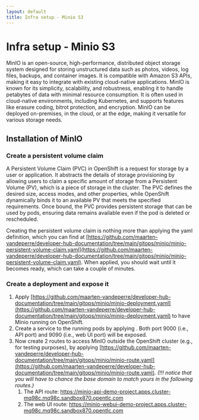 ```yaml
---
layout: default
title: Infra setup - Minio S3
---
```


# Infra setup - Minio S3

MinIO is an open-source, high-performance, distributed object storage system designed for storing unstructured data such as photos,
videos, log files, backups, and container images. It is compatible with Amazon S3 APIs, making it easy to integrate with existing cloud-native applications.
MinIO is known for its simplicity, scalability, and robustness, enabling it to handle petabytes of data with minimal resource consumption.
It is often used in cloud-native environments, including Kubernetes, and supports features like erasure coding, bitrot protection, and encryption.
MinIO can be deployed on-premises, in the cloud, or at the edge, making it versatile for various storage needs.

## Installation of MinIO
### Create a persistent volume claim
A Persistent Volume Claim (PVC) in OpenShift is a request for storage by a user or application. It abstracts the details of storage provisioning
by allowing users to claim a specific amount of storage from a Persistent Volume (PV), which is a piece of storage in the cluster.
The PVC defines the desired size, access modes, and other properties, while OpenShift dynamically binds it to an available PV that meets the specified
requirements. Once bound, the PVC provides persistent storage that can be used by pods, ensuring data remains available even if the pod is deleted or rescheduled.

Creating the persistent volume claim is nothing more than applying the yaml definition, which
you can find at [https://github.com/maarten-vandeperre/developer-hub-documentation/tree/main/gitops/minio/minio-persistent-volume-claim.yaml](https://github.com/maarten-vandeperre/developer-hub-documentation/tree/main/gitops/minio/minio-persistent-volume-claim.yaml). When applied, you should wait until
it becomes ready, which can take a couple of minutes.

### Create a deployment and expose it
1. Apply [https://github.com/maarten-vandeperre/developer-hub-documentation/tree/main/gitops/minio/minio-deployment.yaml](https://github.com/maarten-vandeperre/developer-hub-documentation/tree/main/gitops/minio/minio-deployment.yaml) to have Minio running on OpenShift.
2. Create a service to the running pods by applying [](https://github.com/maarten-vandeperre/developer-hub-documentation/tree/main/gitops/minio/minio-service.yaml).
   Both port 9000 (i.e., API port) and 9090 (i.e., web UI port) will be exposed.
3. Now create 2 routes to access MinIO outside the OpenShift cluster (e.g., for testing purposes),
   by applying [https://github.com/maarten-vandeperre/developer-hub-documentation/tree/main/gitops/minio/minio-route.yaml](https://github.com/maarten-vandeperre/developer-hub-documentation/tree/main/gitops/minio/minio-route.yaml). _(!!! notice that you will have to chance the
   base domain to match yours in the following routes.)_
    1. The API route: https://minio-api-demo-project.apps.cluster-mq98c.mq98c.sandbox870.opentlc.com
    2. The web UI route: https://minio-webui-demo-project.apps.cluster-mq98c.mq98c.sandbox870.opentlc.com